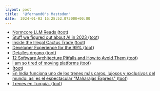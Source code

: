 ```yaml
---
layout: post
title:  "@fernand0's Mastodon"
date:  2024-01-03 16:28:52.073000+00:00
---
```

*  [Normcore LLM Reads ](https://gist.github.com/veekaybee/be375ab33085102f9027853128dc5f0) ([toot](https://mastodon.social/@fernand0/111692961013963718))
*  [Stuff we figured out about AI in 2023 ](https://simonwillison.net/2023/Dec/31/ai-in-2023) ([toot](https://mastodon.social/@fernand0/111692694566905734))
*  [Inside the Illegal Cactus Trade  ](https://www.newyorker.com/science/elements/inside-the-illegal-cactus-trade) ([toot](https://mastodon.social/@fernand0/111691934388080463))
*  [Developer Experience for the 99% ](https://www.infoq.com/podcasts/developer-experience) ([toot](https://mastodon.social/@fernand0/111691828309243142))
*  [Detalles órgano ](https://www.flickr.com/photos/fernand0/53420243750) ([toot](https://mastodon.social/@fernand0/111691683672502100))
*  [12 Software Architecture Pitfalls and How to Avoid Them ](https://www.infoq.com/articles/avoid-architecture-pitfalls) ([toot](https://mastodon.social/@fernand0/111691535216619095))
*  [I am so tired of moving platforms ](https://dougbelshaw.com/blog/2023/12/27/i-am-so-tired-of-moving-platforms) ([toot](https://mastodon.social/@fernand0/111691274518740445))
*  [ ](https://mastodon.social/users/fernand0/statuses/111691087344675825/activity) ([toot](https://mastodon.social/users/fernand0/statuses/111691087344675825/activity))
*  [En India funciona uno de los trenes más caros, lujosos y exclusivos del mundo: así es el espectacular “Maharajas Express" ](https://www.xataka.com/transporte/india-funciona-uno-trenes-caros-lujosos-exclusivos-mundo-asi-espectacular-maharajas-expres) ([toot](https://mastodon.social/@fernand0/111689601682591633))
*  [Trenes en Turquía. ](https://avecesunafoto.wordpress.com/2024/01/02/trenes-en-turquia) ([toot](https://mastodon.social/@fernand0/111688105365233122))
